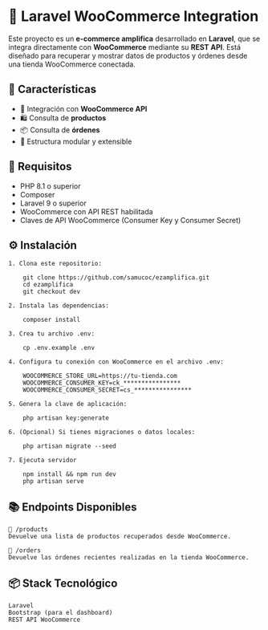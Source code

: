 # 🛒 Laravel WooCommerce Integration

Este proyecto es un **e-commerce amplifica** desarrollado en **Laravel**, que se integra directamente con **WooCommerce** mediante su **REST API**. Está diseñado para recuperar y mostrar datos de productos y órdenes desde una tienda WooCommerce conectada.


## 🚀 Características

- 🔄 Integración con **WooCommerce API**
- 🛍️ Consulta de **productos**
- 📦 Consulta de **órdenes**
- 🧩 Estructura modular y extensible


## 🔧 Requisitos

- PHP 8.1 o superior  
- Composer  
- Laravel 9 o superior  
- WooCommerce con API REST habilitada  
- Claves de API WooCommerce (Consumer Key y Consumer Secret)


## ⚙️ Instalación

    1. Clona este repositorio:

        git clone https://github.com/samucoc/ezamplifica.git
        cd ezamplifica
        git checkout dev

    2. Instala las dependencias:

        composer install

    3. Crea tu archivo .env:    

        cp .env.example .env

    4. Configura tu conexión con WooCommerce en el archivo .env:

        WOOCOMMERCE_STORE_URL=https://tu-tienda.com
        WOOCOMMERCE_CONSUMER_KEY=ck_****************
        WOOCOMMERCE_CONSUMER_SECRET=cs_****************

    5. Genera la clave de aplicación:

        php artisan key:generate

    6. (Opcional) Si tienes migraciones o datos locales:

        php artisan migrate --seed

    7. Ejecuta servidor
        
        npm install && npm run dev 
        php artisan serve
        
## 📚 Endpoints Disponibles
    🔹 /products
    Devuelve una lista de productos recuperados desde WooCommerce.

    🔹 /orders
    Devuelve las órdenes recientes realizadas en la tienda WooCommerce.

## 📦 Stack Tecnológico
    Laravel
    Bootstrap (para el dashboard)
    REST API WooCommerce

